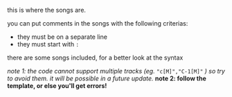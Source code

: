 this is where the songs are.

you can put comments in the songs with the following criterias:
  - they must be on a separate line
  - they must start with `:`

there are some songs included, for a better look at the syntax

_note 1: the code cannot support multiple tracks (eg._ `"c[M]","C-1[M]"` _) so try to avoid them. it will be possible in a future update._
**note 2: follow the template, or else you'll get errors!**